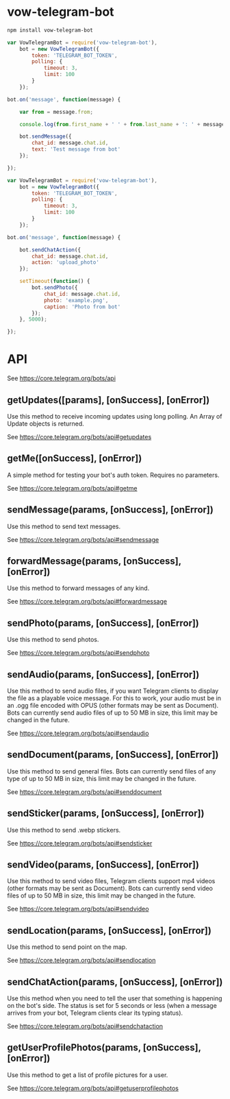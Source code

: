# vow-telegram-bot
```sh
npm install vow-telegram-bot
```

```js
var VowTelegramBot = require('vow-telegram-bot'),
    bot = new VowTelegramBot({
        token: 'TELEGRAM_BOT_TOKEN',
        polling: {
            timeout: 3,
            limit: 100
        }
    });

bot.on('message', function(message) {

    var from = message.from;

    console.log(from.first_name + ' ' + from.last_name + ': ' + message.text);

    bot.sendMessage({
        chat_id: message.chat.id,
        text: 'Test message from bot'
    });

});
```

```js
var VowTelegramBot = require('vow-telegram-bot'),
    bot = new VowTelegramBot({
        token: 'TELEGRAM_BOT_TOKEN',
        polling: {
            timeout: 3,
            limit: 100
        }
    });

bot.on('message', function(message) {

    bot.sendChatAction({
        chat_id: message.chat.id,
        action: 'upload_photo'
    });

    setTimeout(function() {
        bot.sendPhoto({
            chat_id: message.chat.id,
            photo: 'example.png',
            caption: 'Photo from bot'
        });
    }, 5000);

});
```

# API
See https://core.telegram.org/bots/api

## getUpdates([params], [onSuccess], [onError])
Use this method to receive incoming updates using long polling. An Array of Update objects is returned.

See https://core.telegram.org/bots/api#getupdates

## getMe([onSuccess], [onError])
A simple method for testing your bot's auth token. Requires no parameters.

See https://core.telegram.org/bots/api#getme

## sendMessage(params, [onSuccess], [onError])
Use this method to send text messages.

See https://core.telegram.org/bots/api#sendmessage

## forwardMessage(params, [onSuccess], [onError])
Use this method to forward messages of any kind.

See https://core.telegram.org/bots/api#forwardmessage

## sendPhoto(params, [onSuccess], [onError])
Use this method to send photos.

See https://core.telegram.org/bots/api#sendphoto

## sendAudio(params, [onSuccess], [onError])
Use this method to send audio files, if you want Telegram clients to display the file as a playable voice message. For this to work, your audio must be in an .ogg file encoded with OPUS (other formats may be sent as Document). Bots can currently send audio files of up to 50 MB in size, this limit may be changed in the future.

See https://core.telegram.org/bots/api#sendaudio

## sendDocument(params, [onSuccess], [onError])
Use this method to send general files. Bots can currently send files of any type of up to 50 MB in size, this limit may be changed in the future.

See https://core.telegram.org/bots/api#senddocument

## sendSticker(params, [onSuccess], [onError])
Use this method to send .webp stickers.

See https://core.telegram.org/bots/api#sendsticker

## sendVideo(params, [onSuccess], [onError])
Use this method to send video files, Telegram clients support mp4 videos (other formats may be sent as Document). Bots can currently send video files of up to 50 MB in size, this limit may be changed in the future.

See https://core.telegram.org/bots/api#sendvideo

## sendLocation(params, [onSuccess], [onError])
Use this method to send point on the map.

See https://core.telegram.org/bots/api#sendlocation

## sendChatAction(params, [onSuccess], [onError])
Use this method when you need to tell the user that something is happening on the bot's side. The status is set for 5 seconds or less (when a message arrives from your bot, Telegram clients clear its typing status).

See https://core.telegram.org/bots/api#sendchataction

## getUserProfilePhotos(params, [onSuccess], [onError])
Use this method to get a list of profile pictures for a user.

See https://core.telegram.org/bots/api#getuserprofilephotos
